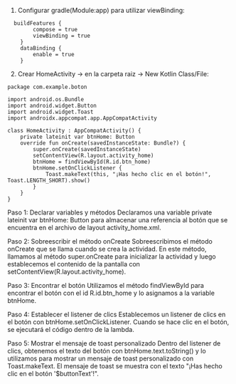 1. Configurar gradle(Module:app) para utilizar viewBinding:

```  
  buildFeatures {
        compose = true
        viewBinding = true
    }
    dataBinding {
        enable = true
    }
```

2. Crear HomeActivity -> en la carpeta raiz -> New Kotlin Class/File:

```
package com.example.boton

import android.os.Bundle
import android.widget.Button
import android.widget.Toast
import androidx.appcompat.app.AppCompatActivity

class HomeActivity : AppCompatActivity() {
    private lateinit var btnHome: Button
    override fun onCreate(savedInstanceState: Bundle?) {
        super.onCreate(savedInstanceState)
        setContentView(R.layout.activity_home)
        btnHome = findViewById(R.id.btn_home)
        btnHome.setOnClickListener {
            Toast.makeText(this, "¡Has hecho clic en el botón!", Toast.LENGTH_SHORT).show()
        }
    }
}
```   

Paso 1: Declarar variables y métodos
Declaramos una variable private lateinit var btnHome: Button para almacenar una referencia al botón que se encuentra en el archivo de layout activity_home.xml.

Paso 2: Sobreescribir el método onCreate
Sobreescribimos el método onCreate que se llama cuando se crea la actividad. En este método, llamamos al método super.onCreate para inicializar la actividad y luego establecemos el contenido de la pantalla con setContentView(R.layout.activity_home).

Paso 3: Encontrar el botón
Utilizamos el método findViewById para encontrar el botón con el id R.id.btn_home y lo asignamos a la variable btnHome.

Paso 4: Establecer el listener de clics
Establecemos un listener de clics en el botón con btnHome.setOnClickListener. Cuando se hace clic en el botón, se ejecutará el código dentro de la lambda.

Paso 5: Mostrar el mensaje de toast personalizado
Dentro del listener de clics, obtenemos el texto del botón con btnHome.text.toString() y lo utilizamos para mostrar un mensaje de toast personalizado con Toast.makeText. El mensaje de toast se muestra con el texto "¡Has hecho clic en el botón '$buttonText'!".
